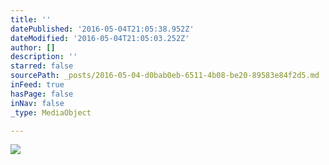 ```yaml
---
title: ''
datePublished: '2016-05-04T21:05:38.952Z'
dateModified: '2016-05-04T21:05:03.252Z'
author: []
description: ''
starred: false
sourcePath: _posts/2016-05-04-d0bab0eb-6511-4b08-be20-89583e84f2d5.md
inFeed: true
hasPage: false
inNav: false
_type: MediaObject

---
```

![](https://the-grid-user-content.s3-us-west-2.amazonaws.com/58f5dc22-8ecc-410e-ab5d-360ec453af6e.jpg)